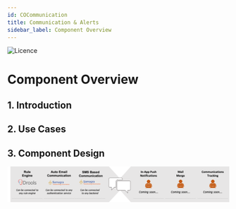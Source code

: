 ```yaml
---
id: COCommunication
title: Communication & Alerts
sidebar_label: Component Overview
---
```

![Licence](https://img.shields.io/badge/Licence-MIT-blue.svg)

# Component Overview

## 1. Introduction


## 2. Use Cases


## 3. Component Design

![alt-text](../img/communications.png)
